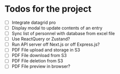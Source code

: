 # Todos for the project

- [ ] Integrate datagrid pro
- [ ] Display modal to update contents of an entry
- [ ] Sync list of personnel with database from excel file
- [ ] Use ReactQuery or Zustand?
- [ ] Run API server off Next.js or off Express.js?
- [ ] PDF File upload and storage in S3
- [ ] PDF File download from S3
- [ ] PDF File deletion from S3
- [ ] PDF File preview in browser?
